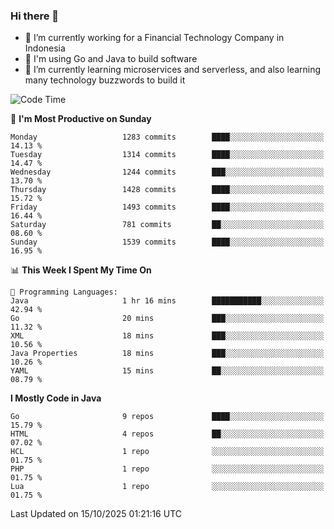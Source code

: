 ### Hi there 👋

<!--
**mazzama/mazzama** is a ✨ _special_ ✨ repository because its `README.md` (this file) appears on your GitHub profile.

Here are some ideas to get you started:

- 🔭 I’m currently working on ...
- 🌱 I’m currently learning ...
- 👯 I’m looking to collaborate on ...
- 🤔 I’m looking for help with ...
- 💬 Ask me about ...
- 📫 How to reach me: ...
- 😄 Pronouns: ...
- ⚡ Fun fact: ...
-->

- 🔭 I’m currently working for a Financial Technology Company in Indonesia
- :gun: I'm using Go and Java to build software
- 🌱 I’m currently learning microservices and serverless, and also learning many technology buzzwords to build it

<!--START_SECTION:waka-->
![Code Time](http://img.shields.io/badge/Code%20Time-4%2C394%20hrs%2053%20mins-blue)

📅 **I'm Most Productive on Sunday** 

```text
Monday                   1283 commits        ████░░░░░░░░░░░░░░░░░░░░░   14.13 % 
Tuesday                  1314 commits        ████░░░░░░░░░░░░░░░░░░░░░   14.47 % 
Wednesday                1244 commits        ███░░░░░░░░░░░░░░░░░░░░░░   13.70 % 
Thursday                 1428 commits        ████░░░░░░░░░░░░░░░░░░░░░   15.72 % 
Friday                   1493 commits        ████░░░░░░░░░░░░░░░░░░░░░   16.44 % 
Saturday                 781 commits         ██░░░░░░░░░░░░░░░░░░░░░░░   08.60 % 
Sunday                   1539 commits        ████░░░░░░░░░░░░░░░░░░░░░   16.95 % 
```


📊 **This Week I Spent My Time On** 

```text
💬 Programming Languages: 
Java                     1 hr 16 mins        ███████████░░░░░░░░░░░░░░   42.94 % 
Go                       20 mins             ███░░░░░░░░░░░░░░░░░░░░░░   11.32 % 
XML                      18 mins             ███░░░░░░░░░░░░░░░░░░░░░░   10.56 % 
Java Properties          18 mins             ███░░░░░░░░░░░░░░░░░░░░░░   10.26 % 
YAML                     15 mins             ██░░░░░░░░░░░░░░░░░░░░░░░   08.79 % 
```

**I Mostly Code in Java** 

```text
Go                       9 repos             ████░░░░░░░░░░░░░░░░░░░░░   15.79 % 
HTML                     4 repos             ██░░░░░░░░░░░░░░░░░░░░░░░   07.02 % 
HCL                      1 repo              ░░░░░░░░░░░░░░░░░░░░░░░░░   01.75 % 
PHP                      1 repo              ░░░░░░░░░░░░░░░░░░░░░░░░░   01.75 % 
Lua                      1 repo              ░░░░░░░░░░░░░░░░░░░░░░░░░   01.75 % 
```




 Last Updated on 15/10/2025 01:21:16 UTC
<!--END_SECTION:waka-->
